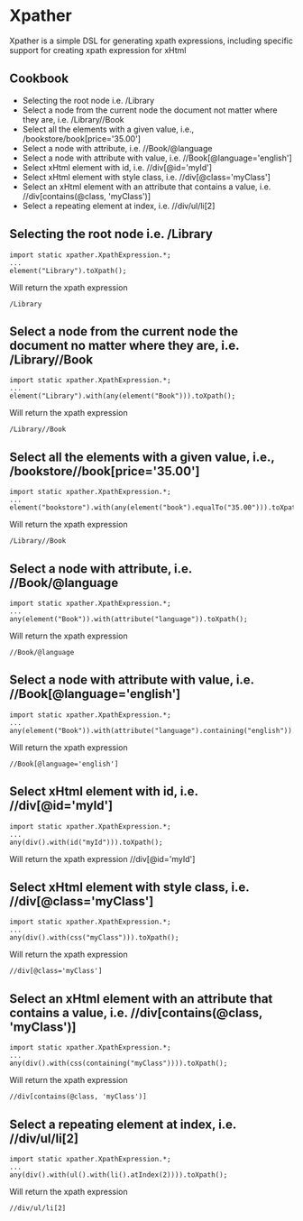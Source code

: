 Xpather
=======

Xpather is a simple DSL for generating xpath expressions, including specific support for creating xpath expression for xHtml

Cookbook
--------

* Selecting the root node i.e. /Library
* Select a node from the current node the document not matter where they are, i.e. /Library//Book
* Select all the elements with a given value, i.e., /bookstore/book[price='35.00']
* Select a node with attribute, i.e. //Book/@language
* Select a node with attribute with value, i.e. //Book[@language='english']
* Select xHtml element with id, i.e. //div[@id='myId']
* Select xHtml element with style class, i.e. //div[@class='myClass']
* Select an xHtml element with an attribute that contains a value, i.e. //div[contains(@class, 'myClass')]
* Select a repeating element at index, i.e. //div/ul/li[2]


Selecting the root node i.e. /Library
-------------------------------------

    import static xpather.XpathExpression.*;
    ...
    element("Library").toXpath();

Will return the xpath expression

    /Library

Select a node from the current node the document no matter where they are, i.e. /Library//Book
-------------------

    import static xpather.XpathExpression.*;
    ...
    element("Library").with(any(element("Book"))).toXpath();

Will return the xpath expression

    /Library//Book

Select all the elements with a given value, i.e., /bookstore//book[price='35.00']
-------------------

    import static xpather.XpathExpression.*;
    ...
    element("bookstore").with(any(element("book").equalTo("35.00"))).toXpath();

Will return the xpath expression

    /Library//Book


Select a node with attribute, i.e. //Book/@language
-------------

    import static xpather.XpathExpression.*;
    ...
    any(element("Book")).with(attribute("language")).toXpath();

Will return the xpath expression

    //Book/@language

Select a node with attribute with value, i.e. //Book[@language='english']
-----------------

    import static xpather.XpathExpression.*;
    ...
    any(element("Book")).with(attribute("language").containing("english")).toXpath();

Will return the xpath expression

    //Book[@language='english']

Select xHtml element with id, i.e. //div[@id='myId']
-----------------

    import static xpather.XpathExpression.*;
    ...
    any(div().with(id("myId"))).toXpath();

Will return the xpath expression
    //div[@id='myId']


Select xHtml element with style class, i.e. //div[@class='myClass']
---------------


    import static xpather.XpathExpression.*;
    ...
    any(div().with(css("myClass"))).toXpath();

Will return the xpath expression

    //div[@class='myClass']

Select an xHtml element with an attribute that contains a value, i.e. //div[contains(@class, 'myClass')]
-----------------


    import static xpather.XpathExpression.*;
    ...
    any(div().with(css(containing("myClass")))).toXpath();

Will return the xpath expression

    //div[contains(@class, 'myClass')]

Select a repeating element at index, i.e. //div/ul/li[2]
--------------------

    import static xpather.XpathExpression.*;
    ...
    any(div().with(ul().with(li().atIndex(2)))).toXpath();

Will return the xpath expression

    //div/ul/li[2]
